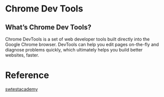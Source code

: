 # Chrome Dev Tools

## What’s Chrome Dev Tools?
Chrome DevTools is a set of web developer tools built directly into the Google Chrome browser. DevTools can help you edit pages on-the-fly and diagnose problems quickly, which ultimately helps you build better websites, faster.


# Reference

[swtestacademy](https://www.swtestacademy.com/selenium-4-chrome-dev-tools-samples/)
